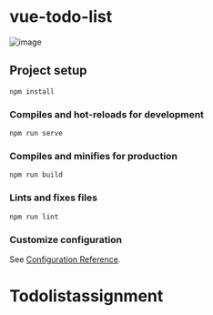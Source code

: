 # vue-todo-list
![image](https://github.com/ishaaan3005/vuejs-todo/assets/157878759/58e2d8bb-33da-495f-b027-298788aded04)

## Project setup
```
npm install
```

### Compiles and hot-reloads for development
```
npm run serve
```

### Compiles and minifies for production
```
npm run build
```

### Lints and fixes files
```
npm run lint
```

### Customize configuration
See [Configuration Reference](https://cli.vuejs.org/config/).
# Todolistassignment
